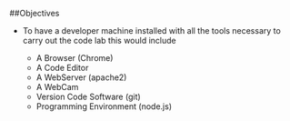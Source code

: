 ##Objectives

- To have a developer machine installed with all the tools necessary to carry out the code lab this would include

    - A Browser (Chrome)
    - A Code Editor
    - A WebServer (apache2)
    - A WebCam
    - Version Code Software (git)  
    - Programming Environment (node.js)
